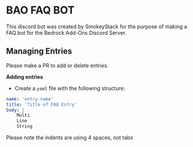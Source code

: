 # BAO FAQ BOT

This discord bot was created by SmokeyStack for the purpose of making a FAQ bot for the Bedrock Add-Ons Discord Server.

## Managing Entries
Please make a PR to add or delete entries.

**Adding entries**
- Create a `yaml` file with the following structure:
```yaml
name: 'entry-name'
title: 'Title of FAQ Entry'
body: |
    Multi
    Line
    String
```

Please note the indents are using 4 spaces, not tabs
